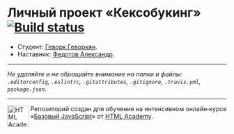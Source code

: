 # Личный проект «Кексобукинг» [![Build status][travis-image]][travis-url]

* Студент: [Геворк Геворкян](https://up.htmlacademy.ru/javascript/11/user/497023).
* Наставник: [Федотов Александр](https://up.htmlacademy.ru/javascript/11/user/247015).

---

_Не удаляйте и не обращайте внимание на папки и файлы:_<br>
_`.editorconfig`, `.eslintrc`, `.gitattributes`, `.gitignore`, `.travis.yml`, `package.json`._

---

<a href="https://htmlacademy.ru/intensive/javascript"><img align="left" width="50" height="50" title="HTML Academy" src="https://up.htmlacademy.ru/static/img/intensive/javascript/logo-for-github.svg"></a>

Репозиторий создан для обучения на интенсивном онлайн‑курсе «[Базовый JavaScript](https://htmlacademy.ru/intensive/javascript)» от [HTML Academy](https://htmlacademy.ru).

[travis-image]: https://travis-ci.org/htmlacademy-javascript/497023-keksobooking.svg?branch=master
[travis-url]: https://travis-ci.org/htmlacademy-javascript/497023-keksobooking
